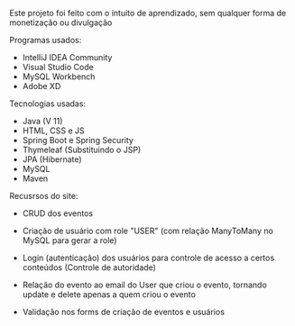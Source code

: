 Este projeto foi feito com o intuito de aprendizado, sem qualquer forma de monetização ou divulgação

Programas usados:


- IntelliJ IDEA Community
- Visual Studio Code
- MySQL Workbench
- Adobe XD

Tecnologias usadas:

- Java (V 11)
- HTML, CSS e JS
- Spring Boot e Spring Security
- Thymeleaf (Substituindo o JSP)
- JPA (Hibernate)
- MySQL
- Maven

Recusrsos do site:

- CRUD dos eventos
  

- Criação de usuário com role "USER" (com relação ManyToMany no MySQL para gerar a role)
  

- Login (autenticação) dos usuários para controle de acesso a certos conteúdos (Controle de autoridade)
  

- Relação do evento ao email do User que criou o evento, tornando update e delete apenas a quem criou o evento


- Validação nos forms de criação de eventos e usuários